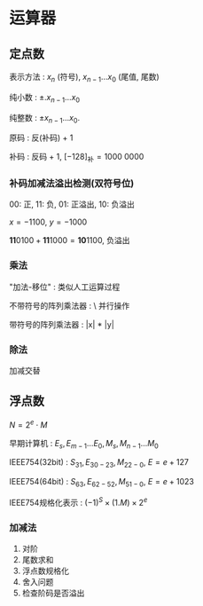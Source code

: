<!--
    vi: ft=pandoc.markdown
-->

# 运算器

## 定点数

表示方法
: $x_n$ (符号), $x_{n-1} \ldots x_0$ (尾值, 尾数)

纯小数
: $\pm .x_{n-1} \ldots x_0$

纯整数
: $\pm x_{n-1} \ldots x_0.$

原码
: 反(补码) + 1

补码
: 反码 + 1, $[-128]_{\text{补}} = 1000\ 0000$

### 补码加减法溢出检测(双符号位)

00: 正, 11: 负, 01: 正溢出, 10: 负溢出

$x = -1100$, $y = -1000$

$\mathbf{11}0100 + \mathbf{11}1000 = \mathbf{10} 1100$, 负溢出

### 乘法

"加法-移位"
: 类似人工运算过程

不带符号的阵列乘法器
: \ 并行操作

带符号的阵列乘法器
: |x| * |y|

### 除法

加减交替

## 浮点数

$N = 2^e \cdot M$

早期计算机
: $E_s, E_{m-1} \ldots E_0, M_s, M_{n-1} \ldots M_0$

IEEE754(32bit)
: $S_{31}, E_{30-23}, M_{22-0}$, $E = e + 127$

IEEE754(64bit)
: $S_{63}, E_{62-52}, M_{51-0}$, $E = e + 1023$

IEEE754规格化表示
: $(-1)^S \times (1.M) \times 2 ^ e$

### 加减法

1. 对阶
2. 尾数求和
3. 浮点数规格化
4. 舍入问题
5. 检查阶码是否溢出